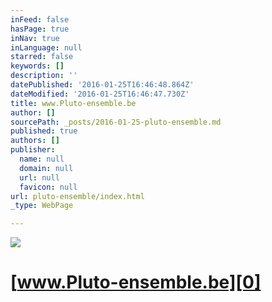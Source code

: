```yaml
---
inFeed: false
hasPage: true
inNav: true
inLanguage: null
starred: false
keywords: []
description: ''
datePublished: '2016-01-25T16:46:48.864Z'
dateModified: '2016-01-25T16:46:47.730Z'
title: www.Pluto-ensemble.be
author: []
sourcePath: _posts/2016-01-25-pluto-ensemble.md
published: true
authors: []
publisher:
  name: null
  domain: null
  url: null
  favicon: null
url: pluto-ensemble/index.html
_type: WebPage

---
```

![](https://the-grid-user-content.s3-us-west-2.amazonaws.com/c0219f04-5b80-4ef9-880a-d5d92f2aee41.jpg)

# [www.Pluto-ensemble.be][0]

[0]: https://thegrid.ai/pluto-ensemble/